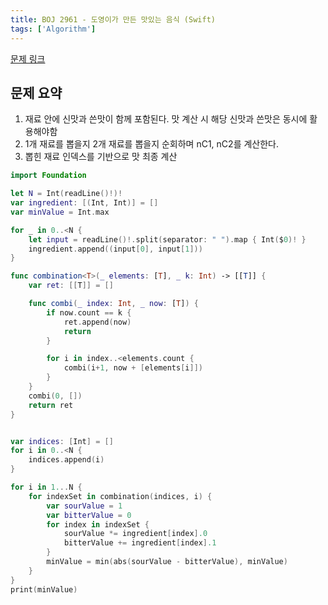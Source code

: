 ```yaml
---
title: BOJ 2961 - 도영이가 만든 맛있는 음식 (Swift)
tags: ['Algorithm']
---
```


[문제 링크](https://www.acmicpc.net/problem/2961)

## 문제 요약

1. 재료 안에 신맛과 쓴맛이 함께 포함된다. 맛 계산 시 해당 신맛과 쓴맛은 동시에 활용해야함
2. 1개 재료를 뽑을지 2개 재료를 뽑을지 순회하며 nC1, nC2를 계산한다.
3. 뽑힌 재료 인덱스를 기반으로 맛 최종 계산

```swift
import Foundation

let N = Int(readLine()!)!
var ingredient: [(Int, Int)] = []
var minValue = Int.max

for _ in 0..<N {
    let input = readLine()!.split(separator: " ").map { Int($0)! }
    ingredient.append((input[0], input[1]))
}

func combination<T>(_ elements: [T], _ k: Int) -> [[T]] {
    var ret: [[T]] = []

    func combi(_ index: Int, _ now: [T]) {
        if now.count == k {
            ret.append(now)
            return
        }

        for i in index..<elements.count {
            combi(i+1, now + [elements[i]])
        }
    }
    combi(0, [])
    return ret
}


var indices: [Int] = []
for i in 0..<N {
    indices.append(i)
}

for i in 1...N {
    for indexSet in combination(indices, i) {
        var sourValue = 1
        var bitterValue = 0
        for index in indexSet {
            sourValue *= ingredient[index].0
            bitterValue += ingredient[index].1
        }
        minValue = min(abs(sourValue - bitterValue), minValue)
    }
}
print(minValue)
```
